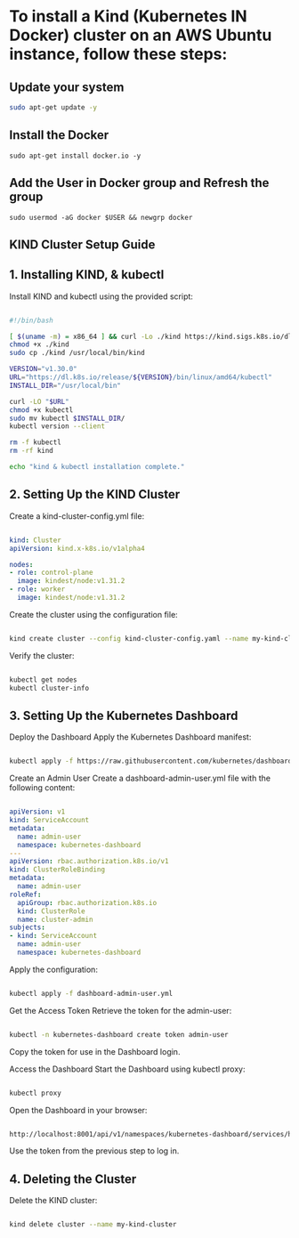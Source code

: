 # To install a Kind (Kubernetes IN Docker) cluster on an AWS Ubuntu instance, follow these steps:

## Update your system
```bash
sudo apt-get update -y
```

## Install the Docker
```
sudo apt-get install docker.io -y
```

## Add the User in Docker group and Refresh the group
```
sudo usermod -aG docker $USER && newgrp docker
```
## KIND Cluster Setup Guide

## 1. Installing KIND, & kubectl
Install KIND and kubectl using the provided script:
```bash

#!/bin/bash

[ $(uname -m) = x86_64 ] && curl -Lo ./kind https://kind.sigs.k8s.io/dl/v0.20.0/kind-linux-amd64
chmod +x ./kind
sudo cp ./kind /usr/local/bin/kind

VERSION="v1.30.0"
URL="https://dl.k8s.io/release/${VERSION}/bin/linux/amd64/kubectl"
INSTALL_DIR="/usr/local/bin"

curl -LO "$URL"
chmod +x kubectl
sudo mv kubectl $INSTALL_DIR/
kubectl version --client

rm -f kubectl
rm -rf kind

echo "kind & kubectl installation complete."
```

## 2. Setting Up the KIND Cluster
Create a kind-cluster-config.yml file:

```yml

kind: Cluster
apiVersion: kind.x-k8s.io/v1alpha4

nodes:
- role: control-plane
  image: kindest/node:v1.31.2
- role: worker
  image: kindest/node:v1.31.2

```
Create the cluster using the configuration file:

```bash

kind create cluster --config kind-cluster-config.yaml --name my-kind-cluster
```
Verify the cluster:

```bash

kubectl get nodes
kubectl cluster-info
````

## 3. Setting Up the Kubernetes Dashboard
Deploy the Dashboard
Apply the Kubernetes Dashboard manifest:
```bash

kubectl apply -f https://raw.githubusercontent.com/kubernetes/dashboard/v2.7.0/aio/deploy/recommended.yaml
```
Create an Admin User
Create a dashboard-admin-user.yml file with the following content:

```yaml

apiVersion: v1
kind: ServiceAccount
metadata:
  name: admin-user
  namespace: kubernetes-dashboard
---
apiVersion: rbac.authorization.k8s.io/v1
kind: ClusterRoleBinding
metadata:
  name: admin-user
roleRef:
  apiGroup: rbac.authorization.k8s.io
  kind: ClusterRole
  name: cluster-admin
subjects:
- kind: ServiceAccount
  name: admin-user
  namespace: kubernetes-dashboard
```
Apply the configuration:

```bash

kubectl apply -f dashboard-admin-user.yml
```
Get the Access Token
Retrieve the token for the admin-user:

```bash

kubectl -n kubernetes-dashboard create token admin-user
```
Copy the token for use in the Dashboard login.

Access the Dashboard
Start the Dashboard using kubectl proxy:

```bash

kubectl proxy
```
Open the Dashboard in your browser:

```bash

http://localhost:8001/api/v1/namespaces/kubernetes-dashboard/services/https:kubernetes-dashboard:/proxy/
```
Use the token from the previous step to log in.

## 4. Deleting the Cluster
Delete the KIND cluster:
```bash

kind delete cluster --name my-kind-cluster
```
